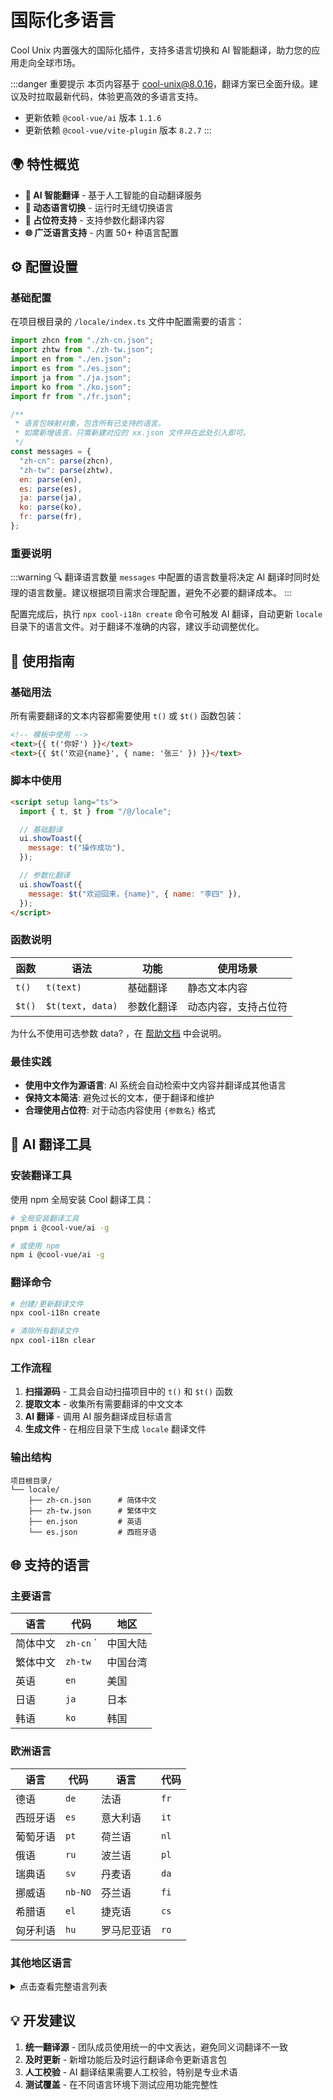 # 国际化多语言

Cool Unix 内置强大的国际化插件，支持多语言切换和 AI 智能翻译，助力您的应用走向全球市场。

:::danger 重要提示
本页内容基于 cool-unix@8.0.16，翻译方案已全面升级。建议及时拉取最新代码，体验更高效的多语言支持。

- 更新依赖 `@cool-vue/ai` 版本 `1.1.6`
- 更新依赖 `@cool-vue/vite-plugin` 版本 `8.2.7`
  :::

## 🌍 特性概览

- **🤖 AI 智能翻译** - 基于人工智能的自动翻译服务
- **🔄 动态语言切换** - 运行时无缝切换语言
- **📝 占位符支持** - 支持参数化翻译内容
- **🌐 广泛语言支持** - 内置 50+ 种语言配置

## ⚙️ 配置设置

### 基础配置

在项目根目录的 `/locale/index.ts` 文件中配置需要的语言：

```js
import zhcn from "./zh-cn.json";
import zhtw from "./zh-tw.json";
import en from "./en.json";
import es from "./es.json";
import ja from "./ja.json";
import ko from "./ko.json";
import fr from "./fr.json";

/**
 * 语言包映射对象，包含所有已支持的语言。
 * 如需新增语言，只需新建对应的 xx.json 文件并在此处引入即可。
 */
const messages = {
  "zh-cn": parse(zhcn),
  "zh-tw": parse(zhtw),
  en: parse(en),
  es: parse(es),
  ja: parse(ja),
  ko: parse(ko),
  fr: parse(fr),
};
```

### 重要说明

:::warning 🔍 翻译语言数量
`messages` 中配置的语言数量将决定 AI 翻译时同时处理的语言数量。建议根据项目需求合理配置，避免不必要的翻译成本。
:::

配置完成后，执行 `npx cool-i18n create` 命令可触发 AI 翻译，自动更新 `locale` 目录下的语言文件。对于翻译不准确的内容，建议手动调整优化。

## 📝 使用指南

### 基础用法

所有需要翻译的文本内容都需要使用 `t()` 或 `$t()` 函数包装：

```html
<!-- 模板中使用 -->
<text>{{ t('你好') }}</text>
<text>{{ $t('欢迎{name}', { name: '张三' }) }}</text>
```

### 脚本中使用

```html
<script setup lang="ts">
  import { t, $t } from "/@/locale";

  // 基础翻译
  ui.showToast({
    message: t("操作成功"),
  });

  // 参数化翻译
  ui.showToast({
    message: $t("欢迎回来，{name}", { name: "李四" }),
  });
</script>
```

### 函数说明

| 函数   | 语法             | 功能       | 使用场景             |
| ------ | ---------------- | ---------- | -------------------- |
| `t()`  | `t(text)`        | 基础翻译   | 静态文本内容         |
| `$t()` | `$t(text, data)` | 参数化翻译 | 动态内容，支持占位符 |

为什么不使用可选参数 data? ，在 [帮助文档](/src/introduce/help.md) 中会说明。

### 最佳实践

- **使用中文作为源语言**: AI 系统会自动检索中文内容并翻译成其他语言
- **保持文本简洁**: 避免过长的文本，便于翻译和维护
- **合理使用占位符**: 对于动态内容使用 `{参数名}` 格式

## 🤖 AI 翻译工具

### 安装翻译工具

使用 npm 全局安装 Cool 翻译工具：

```bash
# 全局安装翻译工具
pnpm i @cool-vue/ai -g

# 或使用 npm
npm i @cool-vue/ai -g
```

### 翻译命令

```bash
# 创建/更新翻译文件
npx cool-i18n create

# 清除所有翻译文件
npx cool-i18n clear
```

### 工作流程

1. **扫描源码** - 工具会自动扫描项目中的 `t()` 和 `$t()` 函数
2. **提取文本** - 收集所有需要翻译的中文文本
3. **AI 翻译** - 调用 AI 服务翻译成目标语言
4. **生成文件** - 在相应目录下生成 `locale` 翻译文件

### 输出结构

```
项目根目录/
└── locale/
    ├── zh-cn.json      # 简体中文
    ├── zh-tw.json      # 繁体中文
    ├── en.json         # 英语
    └── es.json         # 西班牙语
```

## 🌐 支持的语言

### 主要语言

| 语言     | 代码      | 地区     |
| -------- | --------- | -------- |
| 简体中文 | `zh-cn` ` | 中国大陆 |
| 繁体中文 | `zh-tw`   | 中国台湾 |
| 英语     | `en`      | 美国     |
| 日语     | `ja`      | 日本     |
| 韩语     | `ko`      | 韩国     |

### 欧洲语言

| 语言     | 代码    | 语言       | 代码 |
| -------- | ------- | ---------- | ---- |
| 德语     | `de`    | 法语       | `fr` |
| 西班牙语 | `es`    | 意大利语   | `it` |
| 葡萄牙语 | `pt`    | 荷兰语     | `nl` |
| 俄语     | `ru`    | 波兰语     | `pl` |
| 瑞典语   | `sv`    | 丹麦语     | `da` |
| 挪威语   | `nb-NO` | 芬兰语     | `fi` |
| 希腊语   | `el`    | 捷克语     | `cs` |
| 匈牙利语 | `hu`    | 罗马尼亚语 | `ro` |

### 其他地区语言

<details>
<summary>点击查看完整语言列表</summary>

| 语言         | 代码         | 语言         | 代码    |
| ------------ | ------------ | ------------ | ------- |
| 阿拉伯语     | `ar`         | 希伯来语     | `he`    |
| 土耳其语     | `tr`         | 波斯语       | `fa`    |
| 泰语         | `th`         | 越南语       | `vi`    |
| 印度尼西亚语 | `id`         | 马来语       | `ms`    |
| 孟加拉语     | `bn`         | 泰米尔语     | `ta`    |
| 乌克兰语     | `uk`         | 保加利亚语   | `bg`    |
| 克罗地亚语   | `hr`         | 塞尔维亚语   | `sr`    |
| 斯洛伐克语   | `sk`         | 斯洛文尼亚语 | `sl`    |
| 立陶宛语     | `lt`         | 拉脱维亚语   | `lv`    |
| 爱沙尼亚语   | `et`         | 加泰罗尼亚语 | `ca`    |
| 巴斯克语     | `eu`         | 世界语       | `eo`    |
| 库尔德语     | `ku` / `ckb` | 亚美尼亚语   | `hy-am` |
| 阿塞拜疆语   | `az`         | 哈萨克语     | `kk`    |
| 吉尔吉斯语   | `ky`         | 蒙古语       | `mn`    |
| 土库曼语     | `tk`         | 维吾尔语     | `ug-cn` |
| 高棉语       | `km`         | 南非荷兰语   | `af`    |
| 普什图语     | `pa`         | 巴西葡萄牙语 | `pt-br` |

</details>

## 💡 开发建议

1. **统一翻译源** - 团队成员使用统一的中文表达，避免同义词翻译不一致
2. **及时更新** - 新增功能后及时运行翻译命令更新语言包
3. **人工校验** - AI 翻译结果需要人工校验，特别是专业术语
4. **测试覆盖** - 在不同语言环境下测试应用功能完整性
